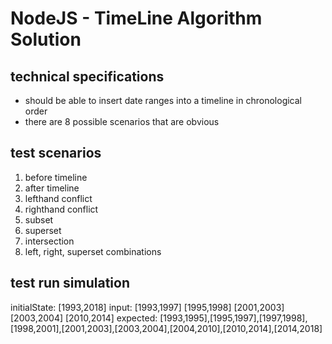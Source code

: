 # NodeJS - TimeLine Algorithm Solution

## technical specifications

- should be able to insert date ranges into a timeline in chronological order
- there are 8 possible scenarios that are obvious

## test scenarios

1. before timeline
2. after timeline
3. lefthand conflict
4. righthand conflict
5. subset
6. superset
7. intersection
8. left, right, superset combinations

## test run simulation

initialState: [1993,2018]
input: [1993,1997] [1995,1998] [2001,2003] [2003,2004] [2010,2014]
expected: [1993,1995],[1995,1997],[1997,1998],[1998,2001],[2001,2003],[2003,2004],[2004,2010],[2010,2014],[2014,2018]
